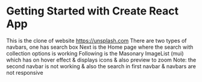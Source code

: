 # Getting Started with Create React App
This is the clone of website https://unsplash.com There are two types of navbars, one has search box Next is the Home page where the search with collection options is working Following is the Masonary ImageList (mui) which has on hover effect & displays icons & also preview to zoom Note: the second navbar is not working & also the search in first navbar & navbars are not responsive
